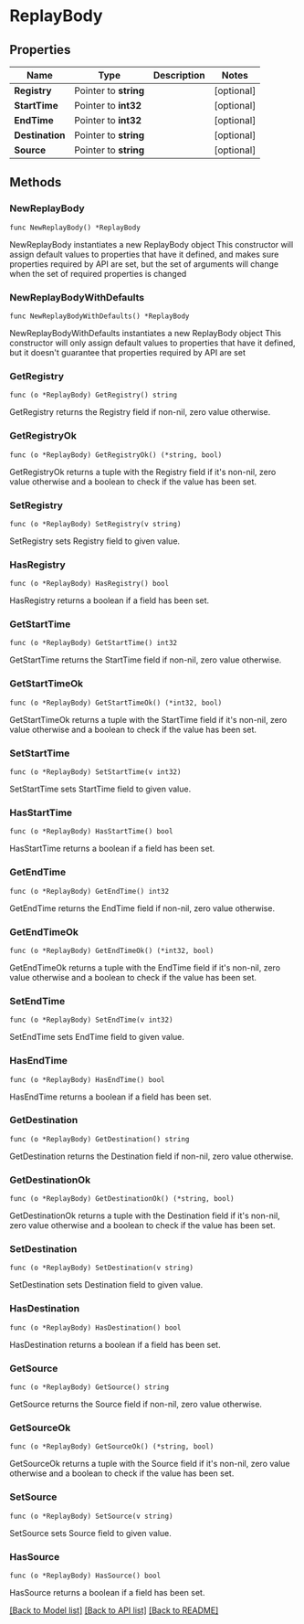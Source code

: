 # ReplayBody

## Properties

Name | Type | Description | Notes
------------ | ------------- | ------------- | -------------
**Registry** | Pointer to **string** |  | [optional] 
**StartTime** | Pointer to **int32** |  | [optional] 
**EndTime** | Pointer to **int32** |  | [optional] 
**Destination** | Pointer to **string** |  | [optional] 
**Source** | Pointer to **string** |  | [optional] 

## Methods

### NewReplayBody

`func NewReplayBody() *ReplayBody`

NewReplayBody instantiates a new ReplayBody object
This constructor will assign default values to properties that have it defined,
and makes sure properties required by API are set, but the set of arguments
will change when the set of required properties is changed

### NewReplayBodyWithDefaults

`func NewReplayBodyWithDefaults() *ReplayBody`

NewReplayBodyWithDefaults instantiates a new ReplayBody object
This constructor will only assign default values to properties that have it defined,
but it doesn't guarantee that properties required by API are set

### GetRegistry

`func (o *ReplayBody) GetRegistry() string`

GetRegistry returns the Registry field if non-nil, zero value otherwise.

### GetRegistryOk

`func (o *ReplayBody) GetRegistryOk() (*string, bool)`

GetRegistryOk returns a tuple with the Registry field if it's non-nil, zero value otherwise
and a boolean to check if the value has been set.

### SetRegistry

`func (o *ReplayBody) SetRegistry(v string)`

SetRegistry sets Registry field to given value.

### HasRegistry

`func (o *ReplayBody) HasRegistry() bool`

HasRegistry returns a boolean if a field has been set.

### GetStartTime

`func (o *ReplayBody) GetStartTime() int32`

GetStartTime returns the StartTime field if non-nil, zero value otherwise.

### GetStartTimeOk

`func (o *ReplayBody) GetStartTimeOk() (*int32, bool)`

GetStartTimeOk returns a tuple with the StartTime field if it's non-nil, zero value otherwise
and a boolean to check if the value has been set.

### SetStartTime

`func (o *ReplayBody) SetStartTime(v int32)`

SetStartTime sets StartTime field to given value.

### HasStartTime

`func (o *ReplayBody) HasStartTime() bool`

HasStartTime returns a boolean if a field has been set.

### GetEndTime

`func (o *ReplayBody) GetEndTime() int32`

GetEndTime returns the EndTime field if non-nil, zero value otherwise.

### GetEndTimeOk

`func (o *ReplayBody) GetEndTimeOk() (*int32, bool)`

GetEndTimeOk returns a tuple with the EndTime field if it's non-nil, zero value otherwise
and a boolean to check if the value has been set.

### SetEndTime

`func (o *ReplayBody) SetEndTime(v int32)`

SetEndTime sets EndTime field to given value.

### HasEndTime

`func (o *ReplayBody) HasEndTime() bool`

HasEndTime returns a boolean if a field has been set.

### GetDestination

`func (o *ReplayBody) GetDestination() string`

GetDestination returns the Destination field if non-nil, zero value otherwise.

### GetDestinationOk

`func (o *ReplayBody) GetDestinationOk() (*string, bool)`

GetDestinationOk returns a tuple with the Destination field if it's non-nil, zero value otherwise
and a boolean to check if the value has been set.

### SetDestination

`func (o *ReplayBody) SetDestination(v string)`

SetDestination sets Destination field to given value.

### HasDestination

`func (o *ReplayBody) HasDestination() bool`

HasDestination returns a boolean if a field has been set.

### GetSource

`func (o *ReplayBody) GetSource() string`

GetSource returns the Source field if non-nil, zero value otherwise.

### GetSourceOk

`func (o *ReplayBody) GetSourceOk() (*string, bool)`

GetSourceOk returns a tuple with the Source field if it's non-nil, zero value otherwise
and a boolean to check if the value has been set.

### SetSource

`func (o *ReplayBody) SetSource(v string)`

SetSource sets Source field to given value.

### HasSource

`func (o *ReplayBody) HasSource() bool`

HasSource returns a boolean if a field has been set.


[[Back to Model list]](../README.md#documentation-for-models) [[Back to API list]](../README.md#documentation-for-api-endpoints) [[Back to README]](../README.md)


